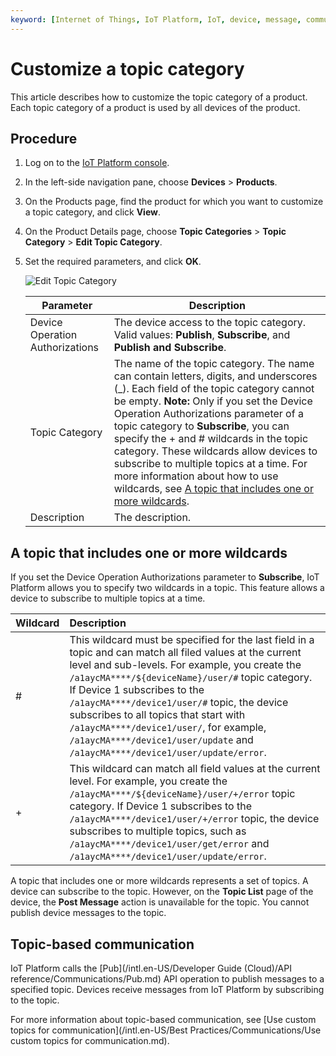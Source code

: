 ```yaml
---
keyword: [Internet of Things, IoT Platform, IoT, device, message, communication, topic, topic category, wildcard, custom topic, publish, subscribe]
---
```


# Customize a topic category

This article describes how to customize the topic category of a product. Each topic category of a product is used by all devices of the product.

## Procedure

1.  Log on to the [IoT Platform console](https://iot.console.aliyun.com).

2.  In the left-side navigation pane, choose **Devices** \> **Products**.

3.  On the Products page, find the product for which you want to customize a topic category, and click **View**.

4.  On the Product Details page, choose **Topic Categories** \> **Topic Category** \> **Edit Topic Category**.

5.  Set the required parameters, and click **OK**.

    ![Edit Topic Category](https://static-aliyun-doc.oss-cn-hangzhou.aliyuncs.com/assets/img/en-US/5613490061/p170005.png)

    |Parameter|Description|
    |---------|-----------|
    |Device Operation Authorizations|The device access to the topic category. Valid values: **Publish**, **Subscribe**, and **Publish and Subscribe**.|
    |Topic Category|The name of the topic category. The name can contain letters, digits, and underscores \(\_\). Each field of the topic category cannot be empty. **Note:** Only if you set the Device Operation Authorizations parameter of a topic category to **Subscribe**, you can specify the + and \# wildcards in the topic category. These wildcards allow devices to subscribe to multiple topics at a time. For more information about how to use wildcards, see [A topic that includes one or more wildcards](#section_4x5_31w_af5). |
    |Description|The description.|


## A topic that includes one or more wildcards

If you set the Device Operation Authorizations parameter to **Subscribe**, IoT Platform allows you to specify two wildcards in a topic. This feature allows a device to subscribe to multiple topics at a time.

|Wildcard|Description|
|:-------|:----------|
|\#|This wildcard must be specified for the last field in a topic and can match all filed values at the current level and sub-levels. For example, you create the `/a1aycMA****/${deviceName}/user/#` topic category. If Device 1 subscribes to the `/a1aycMA****/device1/user/#` topic, the device subscribes to all topics that start with `/a1aycMA****/device1/user/`, for example, `/a1aycMA****/device1/user/update` and `/a1aycMA****/device1/user/update/error`. |
|+|This wildcard can match all field values at the current level. For example, you create the `/a1aycMA****/${deviceName}/user/+/error` topic category. If Device 1 subscribes to the `/a1aycMA****/device1/user/+/error` topic, the device subscribes to multiple topics, such as `/a1aycMA****/device1/user/get/error` and `/a1aycMA****/device1/user/update/error`. |

A topic that includes one or more wildcards represents a set of topics. A device can subscribe to the topic. However, on the **Topic List** page of the device, the **Post Message** action is unavailable for the topic. You cannot publish device messages to the topic.

## Topic-based communication

IoT Platform calls the [Pub](/intl.en-US/Developer Guide (Cloud)/API reference/Communications/Pub.md) API operation to publish messages to a specified topic. Devices receive messages from IoT Platform by subscribing to the topic.

For more information about topic-based communication, see [Use custom topics for communication](/intl.en-US/Best Practices/Communications/Use custom topics for communication.md).

